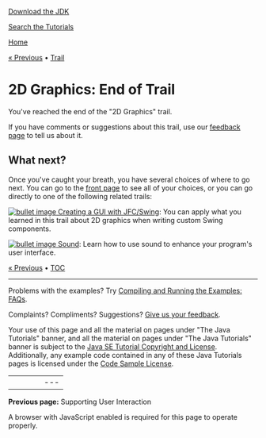 [Download
the JDK](http://java.sun.com/javase/6/download.jsp)
  
[Search the
Tutorials](../search.html)

[Home](../index.html)

[« Previous](advanced/user.html)
•
[Trail](./TOC.html)

# 2D Graphics: End of Trail

You've reached the end of the "2D Graphics" trail.

If you have comments or suggestions about this trail,
use our
[feedback page](http://download.oracle.com/javase/feedback.html)
to tell us about it.

## What next?

Once you've caught your breath,
you have several choices of where to go next.
You can go to the [front page](../index.html)
to see all of your choices,
or you can go directly to one of the following related trails:

[![bullet image](../images/uiTrail.gif)
Creating a GUI with JFC/Swing](../uiswing/index.html):
You can apply what you learned in this trail about 2D graphics
when writing custom Swing components.

[![bullet image](../images/security1_2Header.gif)
Sound](../sound/index.html):
Learn how to use sound to enhance your program's user interface.

[« Previous](advanced/user.html)
•
[TOC](./TOC.html)

---

Problems with the examples? Try [Compiling and Running
the Examples: FAQs](../information/run-examples.html).
  
Complaints? Compliments? Suggestions? [Give
us your feedback](http://download.oracle.com/javase/feedback.html).

Your use of this page and all the material on pages under "The Java Tutorials" banner,
and all the material on pages under "The Java Tutorials" banner is subject to the [Java SE Tutorial Copyright
and License](../information/license.html).
Additionally, any example code contained in any of these Java
Tutorials pages is licensed under the
[Code
Sample License](http://developers.sun.com/license/berkeley_license.html).

|  |  |  |  |  |
| --- | --- | --- | --- | --- |
| |  |  | | --- | --- | | duke image | Oracle logo | | [About Oracle](http://www.oracle.com/us/corporate/index.html) | [Oracle Technology Network](http://www.oracle.com/technology/index.html) | [Terms of Service](https://www.samplecode.oracle.com/servlets/CompulsoryClickThrough?type=TermsOfService) | Copyright © 1995, 2011 Oracle and/or its affiliates. All rights reserved. |

**Previous page:** Supporting User Interaction




A browser with JavaScript enabled is required for this page to operate properly.